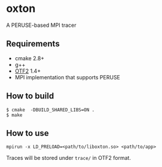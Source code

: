 # oxton

A PERUSE-based MPI tracer

## Requirements

- cmake 2.8+
- g++
- [OTF2](http://www.vi-hps.org/projects/score-p) 1.4+
- MPI implementation that supports PERUSE

## How to build

```
$ cmake  -DBUILD_SHARED_LIBS=ON .
$ make
```

## How to use

```
mpirun -x LD_PRELOAD=<path/to/liboxton.so> <path/to/app>
```

Traces will be stored under `trace/` in OTF2 format.
